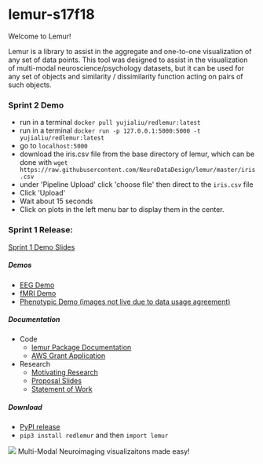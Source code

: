 # lemur-s17f18

Welcome to Lemur!

Lemur is a library to assist in the aggregate and one-to-one visualization of any set of data points. This tool was designed to assist in the visualization of multi-modal neuroscience/psychology datasets, but it can be used for any set of objects and similarity / dissimilarity function acting on pairs of such objects.

### Sprint 2 Demo

* run in a terminal `docker pull yujialiu/redlemur:latest`
* run in a terminal `docker run -p 127.0.0.1:5000:5000 -t yujialiu/redlemur:latest`
* go to `localhost:5000`
* download the iris.csv file from the base directory of lemur, which can be done with `wget https://raw.githubusercontent.com/NeuroDataDesign/lemur/master/iris.csv`
* under 'Pipeline Upload' click 'choose file' then direct to the `iris.csv` file
* Click 'Upload'
* Wait about 15 seconds
* Click on plots in the left menu bar to display them in the center.


### Sprint 1 Release:
[Sprint 1 Demo Slides](https://docs.google.com/presentation/d/1WhvT_KDLle6KnK6QdVPW1PvJf-FzisBHaIJUEnq5vf0/edit?usp=sharing)

##### Demos
* [EEG Demo](https://nbviewer.jupyter.org/github/NeuroDataDesign/lemur-f17s18/blob/master/docs/notebooks/rmarren1/Lemur%20EEG.ipynb)
* [fMRI Demo](https://nbviewer.jupyter.org/github/NeuroDataDesign/lemur-f17s18/blob/master/docs/notebooks/rmarren1/Lemur%20fMRI.ipynb)
* [Phenotypic Demo (images not live due to data usage agreement)](https://github.com/NeuroDataDesign/lemur-f17s18/blob/master/docs/notebooks/rmarren1/Lemur%20Phenotypic.ipynb)

##### Documentation
* Code
  * [lemur Package Documentation](https://neurodatadesign.github.io/lemur-f17s18/)
  * [AWS Grant Application](https://github.com/NeuroDataDesign/lemur-f17s18/blob/master/docs/group/proposal/Multi-Modal%20Brain%20Visualizations.pdf)
* Research
  * [Motivating Research](https://github.com/NeuroDataDesign/lemur-f17s18/blob/master/docs/group/proposal/Literature%20Scoping.pdf)
  * [Proposal Slides](https://github.com/NeuroDataDesign/lemur-f17s18/blob/master/docs/group/proposal/proposal.pdf)
  * [Statement of Work](https://github.com/NeuroDataDesign/lemur-f17s18/blob/master/docs/group/proposal/sow.md)

##### Download
* [PyPI release](https://pypi.python.org/pypi/redlemur)
* `pip3 install redlemur` and then `import lemur`

![](https://user-images.githubusercontent.com/10272301/32417867-a9e85e72-c22d-11e7-9f56-9f1dd2b062c0.png)
Multi-Modal Neuroimaging visualizaitons made easy!
